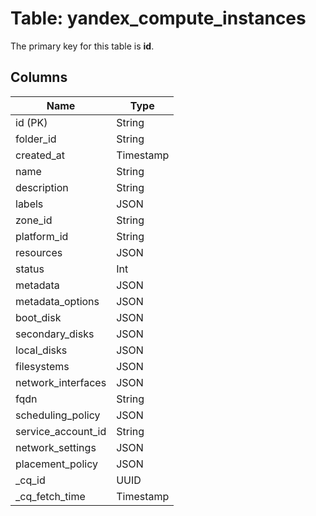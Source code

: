 # Table: yandex_compute_instances


The primary key for this table is **id**.


## Columns
| Name          | Type          |
| ------------- | ------------- |
|id (PK)|String|
|folder_id|String|
|created_at|Timestamp|
|name|String|
|description|String|
|labels|JSON|
|zone_id|String|
|platform_id|String|
|resources|JSON|
|status|Int|
|metadata|JSON|
|metadata_options|JSON|
|boot_disk|JSON|
|secondary_disks|JSON|
|local_disks|JSON|
|filesystems|JSON|
|network_interfaces|JSON|
|fqdn|String|
|scheduling_policy|JSON|
|service_account_id|String|
|network_settings|JSON|
|placement_policy|JSON|
|_cq_id|UUID|
|_cq_fetch_time|Timestamp|